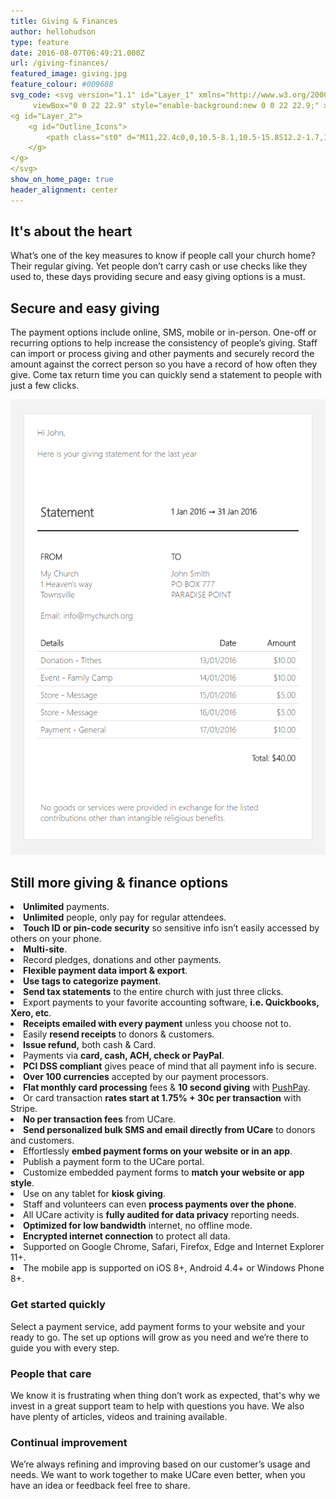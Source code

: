 ```yaml
---
title: Giving & Finances
author: hellohudson
type: feature
date: 2016-08-07T06:49:21.000Z
url: /giving-finances/
featured_image: giving.jpg
feature_colour: #009688
svg_code: <svg version="1.1" id="Layer_1" xmlns="http://www.w3.org/2000/svg" xmlns:xlink="http://www.w3.org/1999/xlink" x="0px" y="0px"
	 viewBox="0 0 22 22.9" style="enable-background:new 0 0 22 22.9;" xml:space="preserve">
<g id="Layer_2">
	<g id="Outline_Icons">
		<path class="st0" d="M11,22.4c0,0,10.5-8.1,10.5-15.8S12.2-1.7,11,6C9.8-1.7,0.5-1.1,0.5,7.2S11,22.4,11,22.4z"/>
	</g>
</g>
</svg>
show_on_home_page: true
header_alignment: center
---
```


## It's about the heart

What’s one of the key measures to know if people call your church home? Their regular giving. Yet people don’t carry cash or use checks like they used to, these days providing secure and easy giving options is a must.

## Secure and easy giving

The payment options include online, SMS, mobile or in-person. One-off or recurring options to help increase the consistency of people’s giving. Staff can import or process giving and other payments and securely record the amount against the correct person so you have a record of how often they give. Come tax return time you can quickly send a statement to people with just a few clicks.

![](statement.png)

## Still more giving & finance options

<style>ul.checklist{padding:0} ul.checklist li{padding:2px 0 6px 36px;background:url(/wp-content/uploads/2016/10/check2.svg) no-repeat 0 0;list-style:none}</style><li><strong>Unlimited</strong> payments.</li><li><strong>Unlimited</strong> people, only pay for regular attendees.</li><li><strong>Touch ID or pin-code security</strong> so sensitive info isn’t easily accessed by others on your phone.</li><li><strong>Multi-site</strong>.</li><li>Record pledges, donations and other payments.</li><li><strong>Flexible payment data import &amp; export</strong>.</li><li><strong>Use tags to categorize payment</strong>.</li><li><strong>Send tax statements</strong> to the entire church with just three clicks.</li><li>Export payments to your favorite accounting software, <strong>i.e. Quickbooks, Xero, etc</strong>.</li><li><strong>Receipts emailed with every payment</strong> unless you choose not to.</li><li>Easily <strong>resend receipts</strong> to donors &amp; customers.</li><li><strong>Issue refund,</strong> both cash &amp; Card.</li><li>Payments via <strong>card, cash, ACH, check or PayPal</strong>.</li><li><strong>PCI DSS compliant</strong> gives peace of mind that all payment info is secure.</li><li><strong>Over 100 currencies</strong> accepted by our payment processors.</li><li><strong>Flat monthly card processing</strong> fees &amp; <strong>10 second giving</strong> with <a href="https://ucarehq.com/blog/grow-your-church-donations-with-pushpay/">PushPay</a>.</li><li>Or card transaction <strong>rates start at 1.75% + 30c per transaction</strong> with Stripe.</li><li><strong>No per transaction fees</strong> from UCare.</li><li><strong>Send personalized bulk SMS and email directly from UCare</strong> to donors and customers.</li><li>Effortlessly <strong>embed payment forms on your website or in an app</strong>.</li><li>Publish a payment form to the UCare portal.</li><li>Customize embedded payment forms to <strong>match your website or app style</strong>.</li><li>Use on any tablet for <strong>kiosk giving</strong>.</li><li>Staff and volunteers can even <strong>process payments over the phone</strong>.</li><li>All UCare activity is <strong>fully audited for data privacy</strong> reporting needs.</li><li><strong>Optimized for low bandwidth</strong> internet, no offline mode.</li><li><strong>Encrypted internet connection</strong> to protect all data.</li><li>Supported on Google Chrome, Safari, Firefox, Edge and Internet Explorer 11+.</li><li>The mobile app is supported on iOS 8+, Android 4.4+ or Windows Phone 8+.</li>

### Get started quickly

Select a payment service, add payment forms to your website and your ready to go. The set up options will grow as you need and we’re there to guide you with every step.

### People that care

We know it is frustrating when thing don’t work as expected, that's why we invest in a great support team to help with questions you have. We also have plenty of articles, videos and training available.

### Continual improvement

We’re always refining and improving based on our customer’s usage and needs. We want to work together to make UCare even better, when you have an idea or feedback feel free to share.